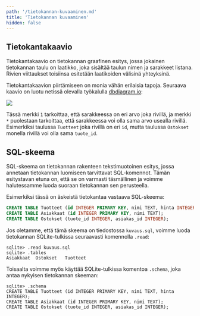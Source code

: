 ```yaml
---
path: '/tietokannan-kuvaaminen.md'
title: 'Tietokannan kuvaaminen'
hidden: false
---
```


## Tietokantakaavio

Tietokantakaavio on tietokannan graafinen esitys,
jossa jokainen tietokannan taulu on laatikko,
joka sisältää taulun nimen ja sarakkeet listana.
Rivien viittaukset toisiinsa esitetään
laatikoiden välisinä yhteyksinä.

Tietokantakaavion piirtämiseen on monia vähän erilaisia tapoja.
Seuraava kaavio on luotu netissä olevalla
työkalulla [dbdiagram.io](https://dbdiagram.io/):

<img src="/kaavio.png">

Tässä merkki `1` tarkoittaa,
että sarakkeessa on eri arvo joka rivillä,
ja merkki `*` puolestaan tarkoittaa,
että sarakkeessa voi olla sama arvo usealla rivillä.
Esimerkiksi taulussa `Tuotteet` joka rivillä on eri `id`,
mutta taulussa `Ostokset` monella rivillä voi olla sama `tuote_id`.

## SQL-skeema

SQL-skeema on tietokannan rakenteen tekstimuotoinen esitys,
jossa annetaan tietokannan luomiseen tarvittavat SQL-komennot.
Tämän esitystavan etuna on, että se on varmasti täsmällinen
ja voimme halutessamme luoda suoraan tietokannan sen perusteella.

Esimerkiksi tässä on äskeistä tietokantaa vastaava SQL-skeema:

```sql
CREATE TABLE Tuotteet (id INTEGER PRIMARY KEY, nimi TEXT, hinta INTEGER);
CREATE TABLE Asiakkaat (id INTEGER PRIMARY KEY, nimi TEXT);
CREATE TABLE Ostokset (tuote_id INTEGER, asiakas_id INTEGER);
```

Jos oletamme, että tämä skeema on tiedostossa `kuvaus.sql`,
voimme luoda tietokannan SQLite-tulkissa seuraavasti
komennolla `.read`:

```x
sqlite> .read kuvaus.sql
sqlite> .tables
Asiakkaat  Ostokset   Tuotteet
```

Toisaalta voimme myös käyttää SQLite-tulkissa komentoa `.schema`,
joka antaa nykyisen tietokannan skeeman:

```x
sqlite> .schema
CREATE TABLE Tuotteet (id INTEGER PRIMARY KEY, nimi TEXT, hinta INTEGER);
CREATE TABLE Asiakkaat (id INTEGER PRIMARY KEY, nimi TEXT);
CREATE TABLE Ostokset (tuote_id INTEGER, asiakas_id INTEGER);
```
